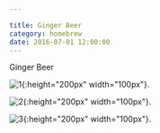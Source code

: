 ```yaml
---

title: Ginger Beer
category: homebrew
date: 2016-07-01 12:00:00
---
```


Ginger Beer

![1]({{site.url}}/assets/images/2016/07/01/IMAG0869.jpg){:height="200px" width="100px"}.

![2]({{site.url}}/assets/images/2016/07/01/IMAG0871.jpg){:height="200px" width="100px"}.

![3]({{site.url}}/assets/images/2016/07/01/IMAG0886.jpg){:height="200px" width="100px"}.
